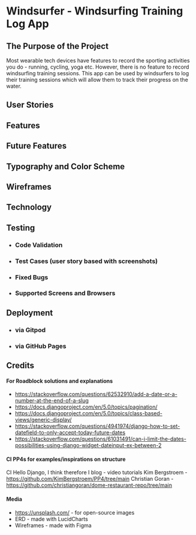 # Windsurfer - Windsurfing Training Log App

## The Purpose of the Project

Most wearable tech devices have features to record the sporting activities you do - running, cycling, yoga etc. However, there is no feature to record windsurfing training sessions. This app can be used by windsurfers to log their training sessions which will allow them to track their progress on the water.

## User Stories

## Features

## Future Features

## Typography and Color Scheme

## Wireframes

## Technology

## Testing

- ### Code Validation
- ### Test Cases (user story based with screenshots)
- ### Fixed Bugs
- ### Supported Screens and Browsers

## Deployment

- ### via Gitpod
- ### via GitHub Pages

## Credits

#### For Roadblock solutions and explanations

- https://stackoverflow.com/questions/62532910/add-a-date-or-a-number-at-the-end-of-a-slug
- https://docs.djangoproject.com/en/5.0/topics/pagination/
- https://docs.djangoproject.com/en/5.0/topics/class-based-views/generic-display/
- https://stackoverflow.com/questions/4941974/django-how-to-set-datefield-to-only-accept-today-future-dates
- https://stackoverflow.com/questions/61031491/can-i-limit-the-dates-possibilities-using-django-widget-dateinput-ex-between-2

#### CI PP4s for examples/inspirations on structure

CI Hello Django, I think therefore I blog - video tutorials
Kim Bergstroem - https://github.com/KimBergstroem/PP4/tree/main
Christian Goran - https://github.com/christiangoran/dome-restaurant-repo/tree/main

#### Media

- https://unsplash.com/ - for open-source images
- ERD - made with LucidCharts
- Wireframes - made with Figma
